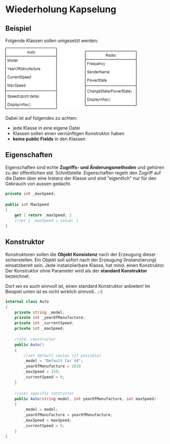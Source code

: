 # Wiederholung Kapselung
## Beispiel
Folgende Klassen sollen umgesetzt werden:

![Overview](images/AngabeAutoRadio.drawio.png)

Dabei ist auf folgendes zu achten:
- jede Klasse in eine eigene Datei
- Klassen sollen einen vernünftigen Konstruktor haben
- **keine public Fields** in den Klassen

## Eigenschaften

Eigenschaften sind echte **Zugriffs- und Änderungsmethoden** und gehören zu der öffentlichen std. Schnittstelle. Eigenschaften regeln den Zugriff auf die Daten über eine Instanz der Klasse und sind "eigentlich" nur für den Gebrauch von aussen gedacht.

```csharp
private int _maxSpeed;

public int MaxSpeed
{
    get { return _maxSpeed; }
    //set { _maxSpeed = value; }  
}
```

## Konstruktor

Konstruktoren sollen die **Objekt Konsistenz** nach der Erzeugung dieser sicherstellen. Ein Objekt soll sofort nach der Erzeugung (Instanziierung) einsatzbereit sein. Jede instanziierbare Klasse, hat mind. einen Konstruktor. Der Konstruktor ohne Parameter wird als der **standard Konstruktor** bezeichnet. 

Dort wo es auch sinnvoll ist, einen standard Konstruktor anbieten! Im Beispiel unten ist es nicht wirklich sinnvoll.. ;-)

```csharp
internal class Auto
{
    private string _model;
    private int _yearOfManufacture;
    private int _currentSpeed;
    private int _maxSpeed;

    //std. constructor
    public Auto()
    {
        //set default vaules (if possible)
        _model = "Default Car V4";
        _yearOfManufacture = 2010
        _maxSpeed = 150;
        _currentSpeed = 0;
    }

    //user specific contructor
    public Auto(string model, int yearOfManufacture, int maxSpeed)
    {
        _model = model;
        _yearOfManufacture = yearOfManufacture;
        _maxSpeed = maxSpeed;
        _currentSpeed = 0;
    }
}
```